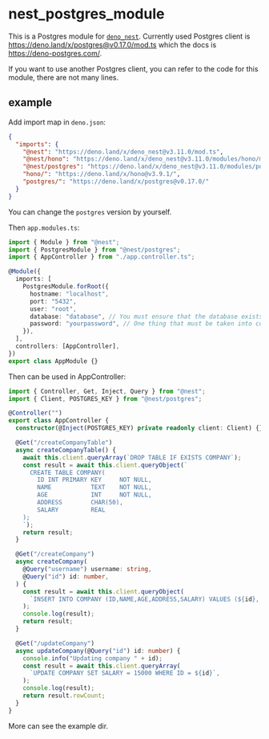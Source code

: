 # nest_postgres_module

This is a Postgres module for [`deno_nest`](https://deno.land/x/deno_nest).
Currently used Postgres client is <https://deno.land/x/postgres@v0.17.0/mod.ts>
which the docs is <https://deno-postgres.com/>.

If you want to use another Postgres client, you can refer to the code for this
module, there are not many lines.

## example

Add import map in `deno.json`:

```json
{
  "imports": {
    "@nest": "https://deno.land/x/deno_nest@v3.11.0/mod.ts",
    "@nest/hono": "https://deno.land/x/deno_nest@v3.11.0/modules/hono/mod.ts",
    "@nest/postgres": "https://deno.land/x/deno_nest@v3.11.0/modules/postgres/mod.ts",
    "hono/": "https://deno.land/x/hono@v3.9.1/",
    "postgres/": "https://deno.land/x/postgres@v0.17.0/"
  }
}
```

You can change the `postgres` version by yourself.

Then `app.modules.ts`:

```typescript
import { Module } from "@nest";
import { PostgresModule } from "@nest/postgres";
import { AppController } from "./app.controller.ts";

@Module({
  imports: [
    PostgresModule.forRoot({
      hostname: "localhost",
      port: "5432",
      user: "root",
      database: "database", // You must ensure that the database exists, and the program will not automatically create it
      password: "yourpassword", // One thing that must be taken into consideration is that passwords contained inside the URL must be properly encoded in order to be passed down to the database. You can achieve that by using the JavaScript API encodeURIComponent and passing your password as an argument.
    }),
  ],
  controllers: [AppController],
})
export class AppModule {}
```

Then can be used in AppController:

```ts
import { Controller, Get, Inject, Query } from "@nest";
import { Client, POSTGRES_KEY } from "@nest/postgres";

@Controller("")
export class AppController {
  constructor(@Inject(POSTGRES_KEY) private readonly client: Client) {}

  @Get("/createCompanyTable")
  async createCompanyTable() {
    await this.client.queryArray(`DROP TABLE IF EXISTS COMPANY`);
    const result = await this.client.queryObject(`
      CREATE TABLE COMPANY(
        ID INT PRIMARY KEY     NOT NULL,
        NAME           TEXT    NOT NULL,
        AGE            INT     NOT NULL,
        ADDRESS        CHAR(50),
        SALARY         REAL
    );
    `);
    return result;
  }

  @Get("/createCompany")
  async createCompany(
    @Query("username") username: string,
    @Query("id") id: number,
  ) {
    const result = await this.client.queryObject(
      `INSERT INTO COMPANY (ID,NAME,AGE,ADDRESS,SALARY) VALUES (${id}, '${username}', 32, 'California', 20000.00)`,
    );
    console.log(result);
    return result;
  }

  @Get("/updateCompany")
  async updateCompany(@Query("id") id: number) {
    console.info("Updating company " + id);
    const result = await this.client.queryArray(
      `UPDATE COMPANY SET SALARY = 15000 WHERE ID = ${id}`,
    );
    console.log(result);
    return result.rowCount;
  }
}
```

More can see the example dir.
